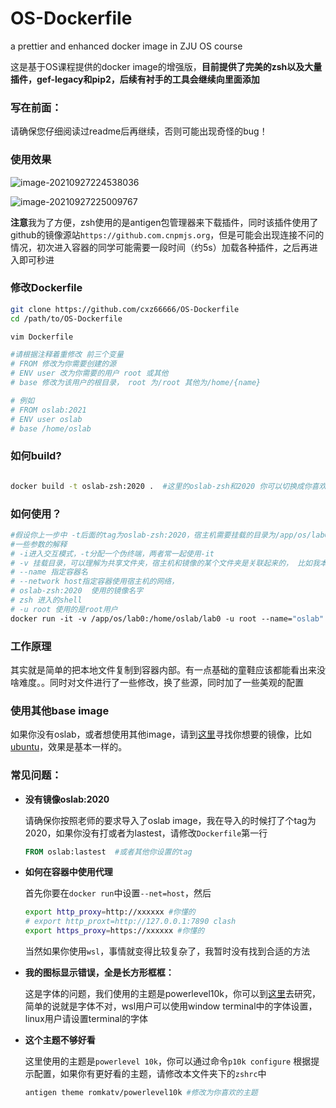 # OS-Dockerfile

a prettier and enhanced docker image in ZJU OS course

这是基于OS课程提供的docker image的增强版，**目前提供了完美的zsh以及大量插件，gef-legacy和pip2，后续有衬手的工具会继续向里面添加**



### 写在前面：

请确保您仔细阅读过readme后再继续，否则可能出现奇怪的bug！

### 使用效果

![image-20210927224538036](https://pic.raynor.top/images/2021/09/27/image-20210927224538036.png)



![image-20210927225009767](https://pic.raynor.top/images/2021/09/27/image-20210927225009767.png)





**注意**我为了方便，zsh使用的是antigen包管理器来下载插件，同时该插件使用了github的镜像源站`https://github.com.cnpmjs.org`，但是可能会出现连接不问的情况，初次进入容器的同学可能需要一段时间（约5s）加载各种插件，之后再进入即可秒进



### 修改Dockerfile

~~~bash
git clone https://github.com/cxz66666/OS-Dockerfile
cd /path/to/OS-Dockerfile

vim Dockerfile

#请根据注释着重修改 前三个变量
# FROM 修改为你需要创建的源
# ENV user 改为你需要的用户 root 或其他
# base 修改为该用户的根目录， root 为/root 其他为/home/{name}

# 例如
# FROM oslab:2021
# ENV user oslab
# base /home/oslab
~~~





### 如何build?

~~~bash

docker build -t oslab-zsh:2020 .  #这里的oslab-zsh和2020 你可以切换成你喜欢的tag,比如oslab-enhance:2021
~~~



### 如何使用？

~~~dockerfile
#假设你上一步中 -t后面的tag为oslab-zsh:2020，宿主机需要挂载的目录为/app/os/lab0，镜像内目录为/home/os/lab0 那么命令为
#一些参数的解释
# -i进入交互模式，-t分配一个伪终端，两者常一起使用-it
# -v 挂载目录，可以理解为共享文件夹，宿主机和镜像的某个文件夹是关联起来的， 比如我本机文件夹为/app/os/lab0 容器内要挂载的是/home/oslab/lab0，则为/app/os/lab0:/home/oslab/lab0
# --name 指定容器名
# --network host指定容器使用宿主机的网络， 
# oslab-zsh:2020  使用的镜像名字
# zsh 进入的shell
# -u root 使用的是root用户
docker run -it -v /app/os/lab0:/home/oslab/lab0 -u root --name="oslab" --network host oslab-zsh:2020 zsh

~~~





### 工作原理

其实就是简单的把本地文件复制到容器内部。有一点基础的童鞋应该都能看出来没啥难度。。同时对文件进行了一些修改，换了些源，同时加了一些美观的配置



### 使用其他base image

如果你没有oslab，或者想使用其他image，请到[这里](https://hub.docker.com/)寻找你想要的镜像，比如[ubuntu](https://hub.docker.com/_/ubuntu)，效果是基本一样的。



###  常见问题：

- **没有镜像oslab:2020** 

  请确保你按照老师的要求导入了oslab image，我在导入的时候打了个tag为2020，如果你没有打或者为lastest，请修改`Dockerfile`第一行

  ~~~dockerfile
  FROM oslab:lastest  #或者其他你设置的tag
  ~~~

- **如何在容器中使用代理**

  首先你要在`docker run`中设置`--net=host`，然后

  ~~~bash
  export http_proxy=http://xxxxxx #你懂的
  # export http_proxt=http://127.0.0.1:7890 clash
  export https_proxy=https://xxxxxx #你懂的
  ~~~

  当然如果你使用`wsl`，事情就变得比较复杂了，我暂时没有找到合适的方法

- **我的图标显示错误，全是长方形框框：**

  这是字体的问题，我们使用的主题是powerlevel10k，你可以到[这里](https://github.com/romkatv/powerlevel10k/blob/master/README.md#meslo-nerd-font-patched-for-powerlevel10k)去研究，简单的说就是字体不对，wsl用户可以使用window terminal中的字体设置，linux用户请设置terminal的字体
  
- **这个主题不够好看**

  这里使用的主题是`powerlevel 10k`，你可以通过命令`p10k configure` 根据提示配置，如果你有更好看的主题，请修改本文件夹下的`zshrc`中

  ~~~bash
  antigen theme romkatv/powerlevel10k #修改为你喜欢的主题
  ~~~

  
